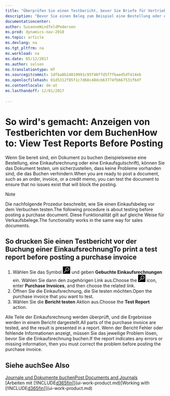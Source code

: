```yaml
---
title: "Überprüfen Sie einen Testbericht, bevor Sie Briefe für Vertriebs- oder Einkaufsbeleg buchen"
description: "Bevor Sie einen Beleg zum Beispiel eine Bestellung oder eine Gutschrift buchen, können Sie diese testen und wiederholen, um Fehler zu finden, die die Buchungen möglicherweise sperren."
documentationcenter: 
author: SusanneWindfeldPedersen
ms.prod: dynamics-nav-2018
ms.topic: article
ms.devlang: na
ms.tgt_pltfrm: na
ms.workload: na
ms.date: 05/12/2017
ms.author: solsen
ms.translationtype: HT
ms.sourcegitcommit: 1dfba8b14019991c95f40ffd5f7fbaed5df414eb
ms.openlocfilehash: 01d5312f85f1c7d68c48dcb63774fb667531f6df
ms.contentlocale: de-at
ms.lasthandoff: 12/01/2017

---
```

# <a name="how-to-view-test-reports-before-posting"></a><span data-ttu-id="11d80-103">So wird's gemacht: Anzeigen von Testberichten vor dem Buchen</span><span class="sxs-lookup"><span data-stu-id="11d80-103">How to: View Test Reports Before Posting</span></span>
<span data-ttu-id="11d80-104">Wenn Sie bereit sind, ein Dokument zu buchen (beispielsweise eine Bestellung, eine Einkaufsrechnung oder eine Einkaufsgutschrift), können Sie das Dokument testen, um sicherzustellen, dass keine Probleme vorhanden sind, die das Buchen verhindern.</span><span class="sxs-lookup"><span data-stu-id="11d80-104">When you are ready to post a document, such as an order, invoice, or a credit memo, you can test the document to ensure that no issues exist that will block the posting.</span></span>

> [!NOTE]  
>   <span data-ttu-id="11d80-105">Die nachfolgende Prozedur beschreibt, wie Sie einen Einkaufsbeleg vor dem Verbuchen testen.</span><span class="sxs-lookup"><span data-stu-id="11d80-105">The following procedure is about testing before posting a purchase document.</span></span> <span data-ttu-id="11d80-106">Diese Funktionalität gilt auf gleiche Weise für Verkaufsbelege.</span><span class="sxs-lookup"><span data-stu-id="11d80-106">The functionality works in the same way for sales documents.</span></span>

## <a name="to-print-a-test-report-before-posting-a-purchase-invoice"></a><span data-ttu-id="11d80-107">So drucken Sie einen Testbericht vor der Buchung einer Einkaufsrechnung</span><span class="sxs-lookup"><span data-stu-id="11d80-107">To print a test report before posting a purchase invoice</span></span>
1. <span data-ttu-id="11d80-108">Wählen Sie das Symbol ![Nach Seite oder Bericht suchen](media/ui-search/search_small.png "Nach Seite oder Bericht suchen") und geben **Gebuchte Einkaufsrechnungen** ein. Wählen Sie dann den zugehörigen Link aus.</span><span class="sxs-lookup"><span data-stu-id="11d80-108">Choose the ![Search for Page or Report](media/ui-search/search_small.png "Search for Page or Report icon") icon, enter **Purchase Invoices**, and then choose the related link.</span></span>
2. <span data-ttu-id="11d80-109">Öffnen Sie die Einkaufsrechnung, die Sie testen möchten.</span><span class="sxs-lookup"><span data-stu-id="11d80-109">Open the purchase invoice that you want to test.</span></span>
3. <span data-ttu-id="11d80-110">Wählen Sie die **Bericht testen** Aktion aus.</span><span class="sxs-lookup"><span data-stu-id="11d80-110">Choose the **Test Report** action.</span></span>  

<span data-ttu-id="11d80-111">Alle Teile der Einkaufsrechnung werden überprüft, und die Ergebnisse werden in einem Bericht dargestellt.</span><span class="sxs-lookup"><span data-stu-id="11d80-111">All parts of the purchase invoice are tested, and the result is presented in a report.</span></span> <span data-ttu-id="11d80-112">Wenn der Bericht Fehler oder fehlende Informationen anzeigt, müssen Sie das jeweilige Problem lösen, bevor Sie die Einkaufsrechnung buchen.</span><span class="sxs-lookup"><span data-stu-id="11d80-112">If the report indicates any errors or missing information, then you must correct the problem before posting the purchase invoice.</span></span>

## <a name="see-also"></a><span data-ttu-id="11d80-113">Siehe auch</span><span class="sxs-lookup"><span data-stu-id="11d80-113">See Also</span></span>
[<span data-ttu-id="11d80-114">Journale und Dokumente buchen</span><span class="sxs-lookup"><span data-stu-id="11d80-114">Post Documents and Journals</span></span>](ui-post-documents-journals.md)  
<span data-ttu-id="11d80-115">[Arbeiten mit [!INCLUDE[d365fin](includes/d365fin_md.md)]](ui-work-product.md)</span><span class="sxs-lookup"><span data-stu-id="11d80-115">[Working with [!INCLUDE[d365fin](includes/d365fin_md.md)]](ui-work-product.md)</span></span>


